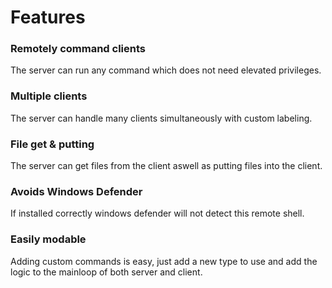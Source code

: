 # Features

### Remotely command clients
The server can run any command which does not need elevated privileges.

### Multiple clients
The server can handle many clients simultaneously with custom labeling.

### File get & putting
The server can get files from the client aswell as putting files into the client.

### Avoids Windows Defender
If installed correctly windows defender will not detect this remote shell.

### Easily modable
Adding custom commands is easy, just add a new type to use and add the logic to the mainloop of both server and client.
